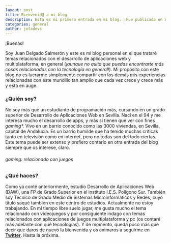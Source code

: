 ```yaml
---
layout: post
title: Bienvenid@ a mi blog
description: Esta es mi primera entrada en mi blog. ¡Fue publicada en Wordpress e importada aquí el 11/05 de 2018!
categories: general
author: jotadevs
---
```


¡Buenas!

Soy Juan Delgado Salmerón y este es mi blog personal en el que trataré temas relacionados con el desarrollo de aplicaciones web y multiplataforma, en general (_¡aunque no quita que puedas encontrarte más cosas relacionadas con la tecnología en general!_).
Mi propósito con este blog no es lucrarme simplemente compartir con los demás mis experiencias relacionadas con este mundillo tan amplio que cada vez crece y crece más y está en auge.

### ¿Quién soy?

No soy más que un estudiante de programación más, cursando en un grado superior de Desarrollo de Aplicaciones Web en Sevilla. Nací en el 94 y me interesa mucho el desarrollo de apps, y más si tienen que ver con fines _gaming*._
Vivo en un barrio conocido como las 3000 viviendas, en Sevilla, capital de Andalucía. Es un barrio humilde que ha tenido muchas críticas tanto en televisión como en internet, pero no todas son del todo ciertas. Este tema puede ser extenso y prefiero contarlo en otra entrada del blog siempre que os interese, claro.

###### _gaming: relacionado con juegos_

### ¿Qué haces?

Como ya conté anteriormente, estudio Desarrollo de Aplicaciones Web (DAW), una FP de Grado Superior en el instituto I.E.S. Polígono Sur. También soy Técnico de Grado Medio de Sistemas Microinformáticos y Redes, cuyo título saqué también en este centro de estudios. Actualmente no estoy trabajando.
En mi tiempo libre suelo jugar, me gusta mucho el tema relacionado con videojuegos y por consiguiente indago con temas relacionados con aplicaciones de juegos multiplataforma y pc (os contaré más adelante con qué tecnologías).
Y de momento, queda poco más que decir que daros de nuevo la bienvenida y os animaros a seguirme en [**Twitter**](https://twitter.com/juandels3).
Hasta la próxima.
